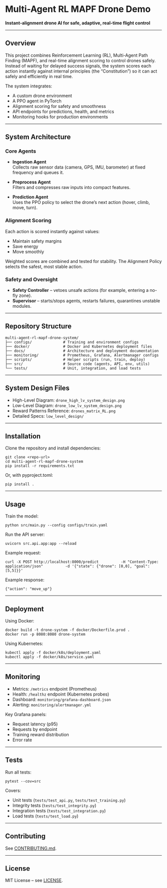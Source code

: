 # Multi-Agent RL MAPF Drone Demo
**Instant-alignment drone AI for safe, adaptive, real-time flight control**

---

## Overview  
This project combines Reinforcement Learning (RL), Multi-Agent Path Finding (MAPF), and real-time alignment scoring to control drones safely. Instead of waiting for delayed success signals, the system scores each action instantly against internal principles (the “Constitution”) so it can act safely and efficiently in real time.

The system integrates:  
- A custom drone environment  
- A PPO agent in PyTorch  
- Alignment scoring for safety and smoothness  
- API endpoints for predictions, health, and metrics  
- Monitoring hooks for production environments  

---

## System Architecture

### Core Agents
- **Ingestion Agent**  
  Collects raw sensor data (camera, GPS, IMU, barometer) at fixed frequency and queues it.  

- **Preprocess Agent**  
  Filters and compresses raw inputs into compact features.  

- **Prediction Agent**  
  Uses the PPO policy to select the drone’s next action (hover, climb, move, turn).  

### Alignment Scoring
Each action is scored instantly against values:  
- Maintain safety margins  
- Save energy  
- Move smoothly  

Weighted scores are combined and tested for stability. The Alignment Policy selects the safest, most stable action.  

### Safety and Oversight
- **Safety Controller** – vetoes unsafe actions (for example, entering a no-fly zone).  
- **Supervisor** – starts/stops agents, restarts failures, quarantines unstable modules.  

---

## Repository Structure
    multi-agent-rl-mapf-drone-system/
    ├── configs/              # Training and environment configs
    ├── docker/               # Docker and Kubernetes deployment files
    ├── docs/                 # Architecture and deployment documentation
    ├── monitoring/           # Prometheus, Grafana, Alertmanager configs
    ├── scripts/              # Helper scripts (run, train, deploy)
    ├── src/                  # Source code (agents, API, env, utils)
    └── tests/                # Unit, integration, and load tests

---

## System Design Files
- High-Level Diagram: `drone_high_lv_system_design.png`  
- Low-Level Diagram: `drone_low_lv_system_design.png`  
- Reward Patterns Reference: `drones_matrix_RL.png`  
- Detailed Specs: `low_level_design/`  

---

## Installation

Clone the repository and install dependencies:

    git clone <repo-url>
    cd multi-agent-rl-mapf-drone-system
    pip install -r requirements.txt

Or, with pyproject.toml:

    pip install .

---

## Usage

Train the model:

    python src/main.py --config configs/train.yaml

Run the API server:

    uvicorn src.api.app:app --reload

Example request:

    curl -X POST http://localhost:8000/predict          -H "Content-Type: application/json"          -d '{"state": {"drone": [0,0], "goal": [5,5]}}'

Example response:

    {"action": "move_up"}

---

## Deployment

Using Docker:

    docker build -t drone-system -f docker/Dockerfile.prod .
    docker run -p 8080:8080 drone-system

Using Kubernetes:

    kubectl apply -f docker/k8s/deployment.yaml
    kubectl apply -f docker/k8s/service.yaml

---

## Monitoring
- Metrics: `/metrics` endpoint (Prometheus)  
- Health: `/healthz` endpoint (Kubernetes probes)  
- Dashboard: `monitoring/grafana-dashboard.json`  
- Alerting: `monitoring/alertmanager.yml`  

Key Grafana panels:  
- Request latency (p95)  
- Requests by endpoint  
- Training reward distribution  
- Error rate  

---

## Tests

Run all tests:

    pytest --cov=src

Covers:  
- Unit tests (`tests/test_api.py`, `tests/test_training.py`)  
- Integrity tests (`tests/test_integrity.py`)  
- Integration tests (`tests/test_integration.py`)  
- Load tests (`tests/test_load.py`)  

---

## Contributing  
See [CONTRIBUTING.md](CONTRIBUTING.md).  

---

## License  
MIT License – see [LICENSE](LICENSE).  

